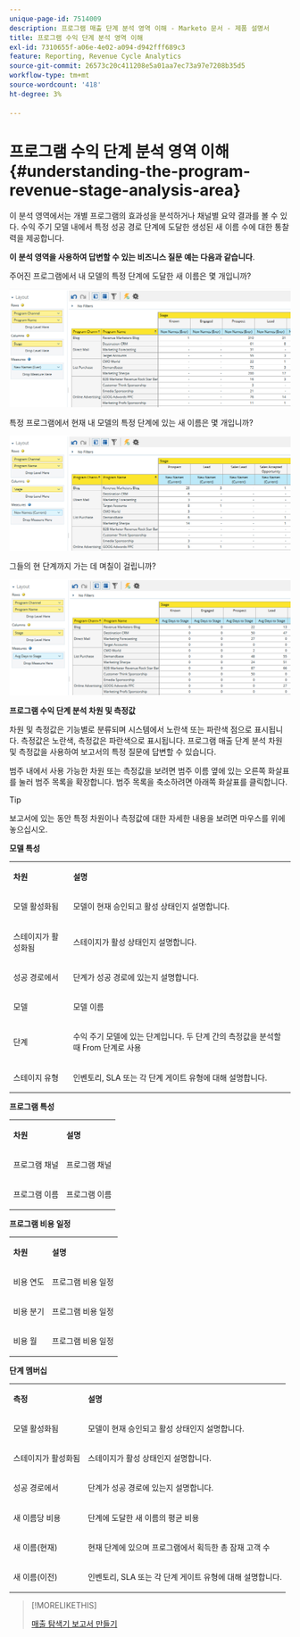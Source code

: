 ```yaml
---
unique-page-id: 7514009
description: 프로그램 매출 단계 분석 영역 이해 - Marketo 문서 - 제품 설명서
title: 프로그램 수익 단계 분석 영역 이해
exl-id: 7310655f-a06e-4e02-a094-d942fff689c3
feature: Reporting, Revenue Cycle Analytics
source-git-commit: 26573c20c411208e5a01aa7ec73a97e7208b35d5
workflow-type: tm+mt
source-wordcount: '418'
ht-degree: 3%

---
```


# 프로그램 수익 단계 분석 영역 이해 {#understanding-the-program-revenue-stage-analysis-area}

이 분석 영역에서는 개별 프로그램의 효과성을 분석하거나 채널별 요약 결과를 볼 수 있다. 수익 주기 모델 내에서 특정 성공 경로 단계에 도달한 생성된 새 이름 수에 대한 통찰력을 제공합니다.

**이 분석 영역을 사용하여 답변할 수 있는 비즈니스 질문 예는 다음과 같습니다**.

주어진 프로그램에서 내 모델의 특정 단계에 도달한 새 이름은 몇 개입니까?

![](assets/one-3.png)

특정 프로그램에서 현재 내 모델의 특정 단계에 있는 새 이름은 몇 개입니까?

![](assets/two-3.png)

그들의 현 단계까지 가는 데 며칠이 걸립니까?

![](assets/three-3.png)

**프로그램 수익 단계 분석 차원 및 측정값**

차원 및 측정값은 기능별로 분류되며 시스템에서 노란색 또는 파란색 점으로 표시됩니다. 측정값은 노란색, 측정값은 파란색으로 표시됩니다. 프로그램 매출 단계 분석 차원 및 측정값을 사용하여 보고서의 특정 질문에 답변할 수 있습니다.

범주 내에서 사용 가능한 차원 또는 측정값을 보려면 범주 이름 옆에 있는 오른쪽 화살표를 눌러 범주 목록을 확장합니다. 범주 목록을 축소하려면 아래쪽 화살표를 클릭합니다.

>[!TIP]
>
>보고서에 있는 동안 특정 차원이나 측정값에 대한 자세한 내용을 보려면 마우스를 위에 놓으십시오.

**모델 특성**

<table>
 <tbody>
  <tr>
   <td colspan="1" rowspan="1"><strong>차원</strong></td>
   <td colspan="1" rowspan="1"><p><strong>설명</strong></p></td>
  </tr>
  <tr>
   <td colspan="1" rowspan="1"><p>모델 활성화됨</p></td>
   <td colspan="1" rowspan="1"><p>모델이 현재 승인되고 활성 상태인지 설명합니다.</p></td>
  </tr>
  <tr>
   <td colspan="1" rowspan="1"><p>스테이지가 활성화됨</p></td>
   <td colspan="1" rowspan="1"><p>스테이지가 활성 상태인지 설명합니다.</p></td>
  </tr>
  <tr>
   <td colspan="1" rowspan="1"><p>성공 경로에서</p></td>
   <td colspan="1" rowspan="1"><p>단계가 성공 경로에 있는지 설명합니다.</p></td>
  </tr>
  <tr>
   <td colspan="1" rowspan="1"><p>모델</p></td>
   <td colspan="1" rowspan="1"><p>모델 이름</p></td>
  </tr>
  <tr>
   <td colspan="1" rowspan="1"><p>단계</p></td>
   <td colspan="1" rowspan="1"><p>수익 주기 모델에 있는 단계입니다. 두 단계 간의 측정값을 분석할 때 From 단계로 사용</p></td>
  </tr>
  <tr>
   <td colspan="1" rowspan="1"><p>스테이지 유형</p></td>
   <td colspan="1" rowspan="1"><p>인벤토리, SLA 또는 각 단계 게이트 유형에 대해 설명합니다.</p></td>
  </tr>
 </tbody>
</table>

**프로그램 특성**

<table>
 <tbody>
  <tr>
   <td colspan="1" rowspan="1"><p><strong>차원</strong></p></td>
   <td colspan="1" rowspan="1"><p><strong>설명</strong></p></td>
  </tr>
  <tr>
   <td colspan="1" rowspan="1"><p>프로그램 채널</p></td>
   <td colspan="1" rowspan="1"><p>프로그램 채널</p></td>
  </tr>
  <tr>
   <td colspan="1" rowspan="1"><p>프로그램 이름</p></td>
   <td colspan="1" rowspan="1"><p>프로그램 이름</p></td>
  </tr>
 </tbody>
</table>

**프로그램 비용 일정**

<table>
 <tbody>
  <tr>
   <td colspan="1" rowspan="1"><p><strong>차원</strong></p></td>
   <td colspan="1" rowspan="1"><p><strong>설명</strong></p></td>
  </tr>
  <tr>
   <td colspan="1" rowspan="1"><p>비용 연도</p></td>
   <td colspan="1" rowspan="1"><p>프로그램 비용 일정</p></td>
  </tr>
  <tr>
   <td colspan="1" rowspan="1"><p>비용 분기</p></td>
   <td colspan="1" rowspan="1"><p>프로그램 비용 일정</p></td>
  </tr>
  <tr>
   <td colspan="1" rowspan="1"><p>비용 월</p></td>
   <td colspan="1" rowspan="1"><p>프로그램 비용 일정</p></td>
  </tr>
 </tbody>
</table>

**단계 멤버십**

<table>
 <tbody>
  <tr>
   <td colspan="1" rowspan="1"><p><strong>측정</strong></p></td>
   <td colspan="1" rowspan="1"><p><strong>설명</strong></p></td>
  </tr>
  <tr>
   <td colspan="1" rowspan="1"><p>모델 활성화됨</p></td>
   <td colspan="1" rowspan="1"><p>모델이 현재 승인되고 활성 상태인지 설명합니다.</p></td>
  </tr>
  <tr>
   <td colspan="1" rowspan="1"><p>스테이지가 활성화됨</p></td>
   <td colspan="1" rowspan="1"><p>스테이지가 활성 상태인지 설명합니다.</p></td>
  </tr>
  <tr>
   <td colspan="1" rowspan="1"><p>성공 경로에서</p></td>
   <td colspan="1" rowspan="1"><p>단계가 성공 경로에 있는지 설명합니다.</p></td>
  </tr>
  <tr>
   <td colspan="1" rowspan="1"><p>새 이름당 비용</p></td>
   <td colspan="1" rowspan="1"><p>단계에 도달한 새 이름의 평균 비용</p></td>
  </tr>
  <tr>
   <td colspan="1" rowspan="1"><p>새 이름(현재)</p></td>
   <td colspan="1" rowspan="1"><p>현재 단계에 있으며 프로그램에서 획득한 총 잠재 고객 수</p></td>
  </tr>
  <tr>
   <td colspan="1" rowspan="1"><p>새 이름(이전)</p></td>
   <td colspan="1" rowspan="1"><p>인벤토리, SLA 또는 각 단계 게이트 유형에 대해 설명합니다.</p></td>
  </tr>
 </tbody>
</table>

>[!MORELIKETHIS]
>
>[매출 탐색기 보고서 만들기](/help/marketo/product-docs/reporting/revenue-cycle-analytics/revenue-explorer/create-a-revenue-explorer-report.md)
